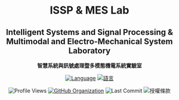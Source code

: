 <div align="center">

# ISSP & MES Lab

## Intelligent Systems and Signal Processing & Multimodal and Electro-Mechanical System Laboratory
**智慧系統與訊號處理暨多模態機電系統實驗室**

[![Language](https://img.shields.io/badge/Language-English-blue?style=flat&logo=googletranslate&logoColor=white)](README.md)
[![語言](https://img.shields.io/badge/語言-繁體中文-red?style=flat&logo=googletranslate&logoColor=white)](README_zh-tw.md)

![Profile Views](https://api.visitorbadge.io/api/visitors?path=issp-mes-lab&label=Profile%20Views&countColor=%2337d67a&style=flat)
[![GitHub Organization](https://img.shields.io/github/followers/issp-mes-lab?style=flat&label=Followers&color=blue)](https://github.com/issp-mes-lab)
![Last Commit](https://img.shields.io/github/last-commit/issp-mes-lab/.github?label=Last%20Update&style=flat&color=green)
![授權條款](https://img.shields.io/github/license/issp-mes-lab/.github?label=授權條款&style=flat&color=#57B0FF)

</div>
